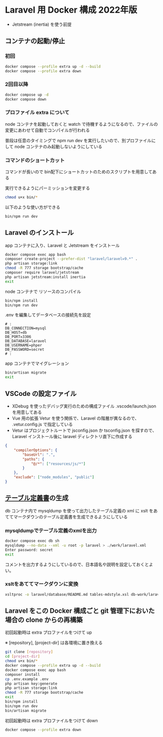 # Laravel 用 Docker 構成 2022年版

- Jetstream (inertia) を使う前提

## コンテナの起動/停止

### 初回

```sh
docker compose --profile extra up -d --build
docker compose --profile extra down
```

### 2回目以降

```sh
docker compose up -d
docker compose down
```

### プロファイル extra について

node コンテナを起動しておくと watch で待機するようになるので、ファイルの変更にあわせて自動でコンパイルが行われる

普段は任意のタイミングで npm run dev を実行したいので、別プロファイルにして node コンテナのみ起動しないようにしている

### コマンドのショートカット

コマンドが長いので bin配下にショートカットのためのスクリプトを用意してある

実行できるようにパーミッションを変更する

```sh
chmod u+x bin/*
```

以下のような使い方ができる

```sh
bin/npm run dev
```

## Laravel のインストール

app コンテナに入り、Laravel と Jetstream をインストール

```sh
docker compose exec app bash
composer create-project --prefer-dist "laravel/laravel=9.*" .
php artisan storage:link
chmod -R 777 storage bootstrap/cache
composer require laravel/jetstream
php artisan jetstream:install inertia
exit
```

node コンテナで リソースのコンパイル

```sh
bin/npm install
bin/npm run dev
```

.env を編集してデータベースの接続先を設定

```text:laravel/.env
# :
DB_CONNECTION=mysql
DB_HOST=db
DB_PORT=3306
DB_DATABASE=laravel
DB_USERNAME=phper
DB_PASSWORD=secret
# :
```

app コンテナでマイグレーション

```sh
bin/artisan migrate
exit
```

## VSCode の設定ファイル

- XDebug を使ったデバッグ実行のための構成ファイル .vscode/launch.json を用意してある
- Vue 用の拡張 Vetur を使う関係で、Laravel の階層が異なるので、 .vetur.config.js で指定している
- Vetur はプロジェクトルートで jsconfig.json か tsconfig.json を探すので、Laravel インストール後に laravel ディレクトリ直下に作成する

```json:laravel/jsconfig.json
{
    "compilerOptions": {
        "baseUrl": ".",
        "paths": {
            "@/*": ["resources/js/*"]
        }
    },
    "exclude": ["node_modules", "public"]
}
```

## [テーブル定義書](laravel/database/README.md)の生成

db コンテナ内で mysqldump を使って出力したテーブル定義の xml に xslt をあててマークダウンのテーブル定義書を生成できるようにしている

### mysqldumpでテーブル定義のxmlを出力

```sh
docker compose exec db sh
mysqldump --no-data --xml -u root -p laravel > ./work/laravel.xml
Enter password: secret
exit
```

コメントを出力するようにしているので、日本語名や説明を設定しておくとよい。

### xsltをあててマークダウンに変換

```sh
xsltproc -o laravel/database/README.md tables-mdstyle.xsl db-work/laravel.xml
```

## Laravel をこの Docker 構成ごと git 管理下においた場合の clone からの再構築

初回起動時は extra プロファイルをつけて up

※ [repository], [project-dir] は各環境に置き換える

```sh
git clone [repository]
cd [project-dir]
chmod u+x bin/*
docker compose --profile extra up -d --build
docker compose exec app bash
composer install
cp .env.example .env
php artisan key:generate
php artisan storage:link
chmod -R 777 storage bootstrap/cache
exit
bin/npm install
bin/npm run dev
bin/artisan migrate
```

初回起動時は extra プロファイルをつけて down

```sh
docker compose --profile extra down
```
